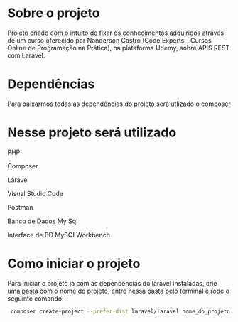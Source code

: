 # Sobre o projeto

Projeto criado com o intuito de fixar os conhecimentos adquiridos através de um curso oferecido por Nanderson Castro (Code Experts - Cursos Online de Programação na Prática), na plataforma Udemy, sobre APIS REST com Laravel.

# Dependências

Para baixarmos todas as dependências do projeto será utlizado o composer

# Nesse projeto será utilizado

PHP

Composer

Laravel

Visual Studio Code

Postman

Banco de Dados My Sql

Interface de BD MySQLWorkbench

# Como iniciar o projeto

Para iniciar o projeto já com as dependências do laravel instaladas, crie uma pasta com o nome do projeto, entre nessa pasta pelo terminal e rode o seguinte comando:

``` bash
 composer create-project --prefer-dist laravel/laravel nome_do_projeto "5.7.*"
```
